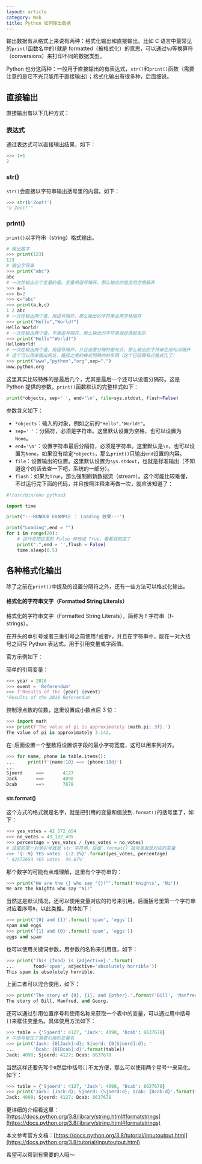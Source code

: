 ```yaml
---
layout: article
category: Web
title: Python 如何输出数据
---
```

<!-- excerpt-start -->
输出数据有从格式上来说有两种：格式化输出和直接输出。比如 C 语言中最常见的`printf`函数名中的`f`就是 formatted（被格式化）的意思，可以通过`%d`等换算符（conversions）来打印不同的数据类型。

Python 也分这两种：一般用于直接输出的有表达式，`str()`和`print()`函数（需要注意的是它不光只能用于直接输出）；格式化输出有很多种，后面细说。

## 直接输出
直接输出有以下几种方式：
### 表达式
通过表达式可以直接输出结果，如下：

```python
>>> 1+1
2
```

### str()
`str()`会直接以字符串输出括号里的内容。如下：
```python
>>> str(b'Zoot!')
"b'Zoot!'"
```

### print()
`print()`以字符串（string）格式输出。
```python
# 输出数字
>>> print(123)
123
# 输出字符串
>>> print("abc")
abc
# 一次性输出三个变量的值，变量用逗号隔开，那么输出的值会用空格隔开
>>> a=1
>>> b=2
>>> c="abc"
>>> print(a,b,c)
1 2 abc
# 一次性输出两个值，用逗号隔开，那么输出的字符串会用空格隔开
>>> print("Hello","World!")
Hello World!
# 一次性输出两个值，不用逗号隔开，那么输出的字符串就是连起来的
>>> print("Hello""World!")
HelloWorld!
# 一次性输出两个值，用逗号隔开，并且设置分隔符是句点，那么输出的字符串会用句点隔开
# 这个可以用来输出网址、路径之类的格式明确的的东西（这个已经算有点格式化了）
>>> print("www","python","org",sep=".")
www.python.org
```
这里其实比较特殊的是最后几个，尤其是最后一个还可以设置分隔符。这是 Python 提供的参数，`print()`函数默认的完整样式如下：

```python
print(*objects, sep=' ', end='\n', file=sys.stdout, flush=False)
```
参数含义如下：

 - `*objects`：输入的对象，例如之前的`"Hello","World!"`。
 - `sep=' '`：分隔符，必须是字符串。这里默认设置为空格，也可以设置为`None`。
 - `end='\n'`：设置字符串最后分隔符，必须是字符串。这里默认是`\n`，也可以设置为`None`。如果没有给定`*objects`，那么`print()`只输出`end`设置的内容。
 - `file`：设置输出的位置。这里默认设置为`sys.stdout`，也就是标准输出（不知道这个的话去查一下吧，系统的一部分）。
 - `flush`：如果为`True`，那么强制刷新数据流（stream）。这个可能比较难懂，不过运行完下面的代码，并且按照注释来再做一次，就应该知道了：

```python
#!/usr/bin/env python3

import time

print("---RUNOOB EXAMPLE ： Loading 效果---")

print("Loading",end = "")
for i in range(20):
	# 运行完把这里的 False 修改成 True，看看就知道了
    print(".",end = '',flush = False)
    time.sleep(0.5)
```

## 各种格式化输出

除了之前在`print()`中提及的设置分隔符之外，还有一些方法可以格式化输出。

#### 格式化的字符串文字（Formatted String Literals）
格式化的字符串文字（Formatted String Literals），简称为 f 字符串（f-strings）。

在开头的单引号或者三重引号之前使用`f`或者`F`，并且在字符串中，能在一对大括号之间写 Python 表达式，用于引用变量或字面值。

官方示例如下：

简单的引用变量：
```python
>>> year = 2016
>>> event = 'Referendum'
>>> f'Results of the {year} {event}'
'Results of the 2016 Referendum'
```

控制浮点数的位数，这里设置成小数点后 3 位：

```python
>>> import math
>>> print(f'The value of pi is approximately {math.pi:.3f}.')
The value of pi is approximately 3.142.
```
在`:`后面设置一个整数将设置该字段的最小字符宽度，这可以用来列对齐。

```python
>>> for name, phone in table.items():
...     print(f'{name:10} ==> {phone:10d}')
... 
Sjoerd     ==>       4127
Jack       ==>       4098
Dcab       ==>       7678
```

#### str.format()
这个方式的格式就是名字，就是把引用的变量和值放到`.format()`的括号里了，如下：

```python
>>> yes_votes = 42_572_654
>>> no_votes = 43_132_495
>>> percentage = yes_votes / (yes_votes + no_votes)
# 这里的第一对单引号就是`str`字符串，后面`.format()`括号里就是对应的变量
>>> '{:-9} YES votes  {:2.2%}'.format(yes_votes, percentage)
' 42572654 YES votes  49.67%'
```

那个数字的可能有点难理解，这里有个字符串的：

```python
>>> print('We are the {} who say "{}!"'.format('knights', 'Ni'))
We are the knights who say "Ni!"
```

当然这是默认情况，还可以使用变量对应的符号来引用。后面括号里第一个字符串对应着序号`0`，以此类推。具体如下：

```python
>>> print('{0} and {1}'.format('spam', 'eggs'))
spam and eggs
>>> print('{1} and {0}'.format('spam', 'eggs'))
eggs and spam
```

也可以使用关键词参数，用参数的名称来引用值，如下：

```python
>>> print('This {food} is {adjective}.'.format(
...       food='spam', adjective='absolutely horrible'))
This spam is absolutely horrible.
```

上面二者可以混合使用，如下：

```python
>>> print('The story of {0}, {1}, and {other}.'.format('Bill', 'Manfred',other='Georg'))
The story of Bill, Manfred, and Georg.
```

还可以通过引用位置序号和使用名称来获取一个表中的变量，可以通过用中括号`[]`来框住变量名。具体使用方法如下：

```python
>>> table = {'Sjoerd': 4127, 'Jack': 4098, 'Dcab': 8637678}
# 中括号框住了需要引用的变量名
>>> print('Jack: {0[Jack]:d}; Sjoerd: {0[Sjoerd]:d}; '
...       'Dcab: {0[Dcab]:d}'.format(table))
Jack: 4098; Sjoerd: 4127; Dcab: 8637678
```

当然这样还要先写个`0`然后中括号`[]`不太方便，那么可以使用两个星号`**`来简化。如下：

```python
>>> table = {'Sjoerd': 4127, 'Jack': 4098, 'Dcab': 8637678}
>>> print('Jack: {Jack:d}; Sjoerd: {Sjoerd:d}; Dcab: {Dcab:d}'.format(**table))
Jack: 4098; Sjoerd: 4127; Dcab: 8637678
```
更详细的介绍看这里：[https://docs.python.org/3.8/library/string.html#formatstrings](https://docs.python.org/3.8/library/string.html#formatstrings)


本文参考官方文档：[https://docs.python.org/3.8/tutorial/inputoutput.html](https://docs.python.org/3.8/tutorial/inputoutput.html)

希望可以帮到有需要的人哦～